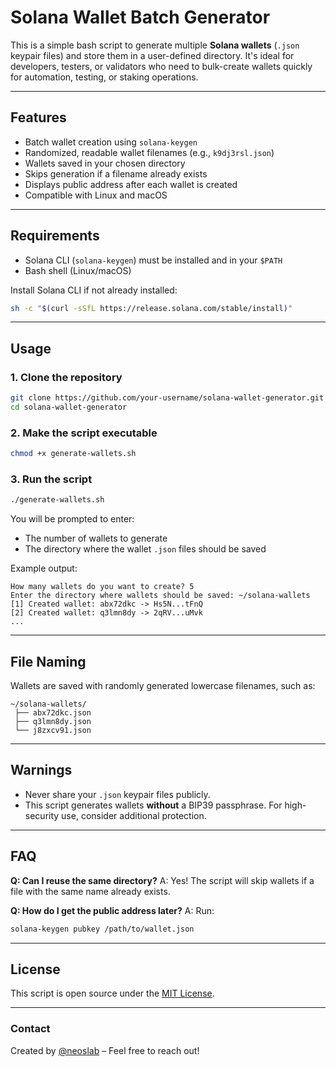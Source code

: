 # Solana Wallet Batch Generator

This is a simple bash script to generate multiple **Solana wallets** (`.json` keypair files) and store them in a user-defined directory. It's ideal for developers, testers, or validators who need to bulk-create wallets quickly for automation, testing, or staking operations.

* * *

## Features

- Batch wallet creation using `solana-keygen`
- Randomized, readable wallet filenames (e.g., `k9dj3rsl.json`)
- Wallets saved in your chosen directory
- Skips generation if a filename already exists
- Displays public address after each wallet is created
- Compatible with Linux and macOS

* * *

## Requirements

- Solana CLI (`solana-keygen`) must be installed and in your `$PATH`
- Bash shell (Linux/macOS)

Install Solana CLI if not already installed:

```bash
sh -c "$(curl -sSfL https://release.solana.com/stable/install)"
````

* * *

## Usage

### 1. Clone the repository

```bash
git clone https://github.com/your-username/solana-wallet-generator.git
cd solana-wallet-generator
```

### 2. Make the script executable

```bash
chmod +x generate-wallets.sh
```

### 3. Run the script

```bash
./generate-wallets.sh
```

You will be prompted to enter:

* The number of wallets to generate
* The directory where the wallet `.json` files should be saved

Example output:

```
How many wallets do you want to create? 5
Enter the directory where wallets should be saved: ~/solana-wallets
[1] Created wallet: abx72dkc -> Hs5N...tFnQ
[2] Created wallet: q3lmn8dy -> 2qRV...uMvk
...
```

* * *

## File Naming

Wallets are saved with randomly generated lowercase filenames, such as:

```
~/solana-wallets/
 ├── abx72dkc.json
 ├── q3lmn8dy.json
 └── j8zxcv91.json
```

* * *

## Warnings

* Never share your `.json` keypair files publicly.
* This script generates wallets **without** a BIP39 passphrase. For high-security use, consider additional protection.

* * *

## FAQ

**Q: Can I reuse the same directory?**
A: Yes! The script will skip wallets if a file with the same name already exists.

**Q: How do I get the public address later?**
A: Run:

```bash
solana-keygen pubkey /path/to/wallet.json
```

* * *

## License

This script is open source under the [MIT License](LICENSE).

* * *

### Contact

Created by [@neoslab](https://neoslab.com/contact/) – Feel free to reach out!